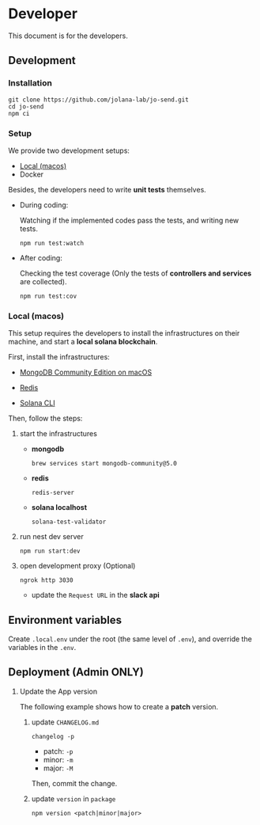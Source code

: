 # Developer

This document is for the developers.

## Development

### Installation

```command
git clone https://github.com/jolana-lab/jo-send.git
cd jo-send
npm ci
```

### Setup

We provide two development setups:

- [Local (macos)](###Local)
- Docker

Besides, the developers need to write **unit tests** themselves.

- During coding:

  Watching if the implemented codes pass the tests, and writing new tests.

  ```command
  npm run test:watch
  ```

- After coding:

  Checking the test coverage (Only the tests of **controllers and services** are collected).

  ```command
  npm run test:cov
  ```

### Local (macos)

This setup requires the developers to install the infrastructures on their machine, and start a **local solana blockchain**.

First, install the infrastructures:

- [MongoDB Community Edition on macOS](https://docs.mongodb.com/manual/tutorial/install-mongodb-on-os-x/#install-mongodb-community-edition-on-macos)

- [Redis](https://redis.io/topics/quickstart)

- [Solana CLI](https://docs.solana.com/cli/install-solana-cli-tools#macos--linux)

Then, follow the steps:

1.  start the infrastructures

    - **mongodb**

      ```command
      brew services start mongodb-community@5.0
      ```

    - **redis**

      ```command
      redis-server
      ```

    - **solana localhost**

      ```command
      solana-test-validator
      ```

2.  run nest dev server

    ```command
    npm run start:dev
    ```

3.  open development proxy (Optional)

    ```command
    ngrok http 3030
    ```

    - update the `Request URL` in the **slack api**

## Environment variables

Create `.local.env` under the root (the same level of `.env`), and override the variables in the `.env`.

## Deployment (Admin ONLY)

1. Update the App version

   The following example shows how to create a **patch** version.

   1. update `CHANGELOG.md`

      ```command
      changelog -p
      ```

      - patch: `-p`
      - minor: `-m`
      - major: `-M`

      Then, commit the change.

   2. update `version` in `package`

      ```command
      npm version <patch|minor|major>
      ```
